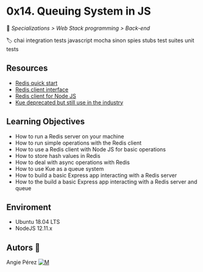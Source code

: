 # 0x14. Queuing System in JS

📂 _Specializations > Web Stack programming > Back-end_

🏷️ chai integration tests javascript mocha sinon spies stubs test suites unit tests

## Resources

- [Redis quick start](https://redis.io/topics/quickstart)
- [Redis client interface](https://redis.io/topics/rediscli)
- [Redis client for Node JS](https://github.com/NodeRedis/node-redis)
- [Kue deprecated but still use in the industry](https://github.com/Automattic/kue)

## Learning Objectives

- How to run a Redis server on your machine
- How to run simple operations with the Redis client
- How to use a Redis client with Node JS for basic operations
- How to store hash values in Redis
- How to deal with async operations with Redis
- How to use Kue as a queue system
- How to build a basic Express app interacting with a Redis server
- How to the build a basic Express app interacting with a Redis server and queue

## Enviroment

- Ubuntu 18.04 LTS
- NodeJS 12.11.x

## Autors 🎀

Angie Pérez [![M](https://upload.wikimedia.org/wikipedia/fr/thumb/c/c8/Twitter_Bird.svg/30px-Twitter_Bird.svg.png)](https://twitter.com/xiommyperez)
